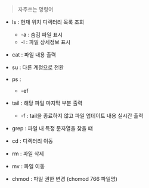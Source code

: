 > 자주쓰는 명령어

- ls   : 현재 위치 디렉터리 목록 조회
     - -a  : 숨김 파일 표시
     - -l  : 파일 상세정보 표시

- cat  : 파일 내용 출력 

- su   : 다른 계정으로 전환

- ps   : 
     - -ef 

- tail : 해당 파일 마지막 부분 출력
     - -f : tail을 종료하지 않고 파일 업데이트 내용 실시간 출력

- grep : 파일 내 특정 문자열을 찾을 떄

- cd : 디렉터리 이동

- rm : 파일 삭제
  
- mv : 파일 이동

- chmod : 파일 권한 변경 (chomod 766 파일명)
 


